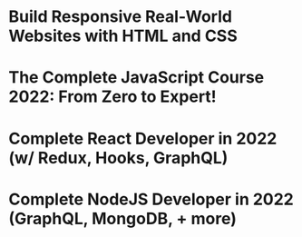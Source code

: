 # Build Responsive Real-World Websites with HTML and CSS

# The Complete JavaScript Course 2022: From Zero to Expert!

# Complete React Developer in 2022 (w/ Redux, Hooks, GraphQL)

# Complete NodeJS Developer in 2022 (GraphQL, MongoDB, + more)
